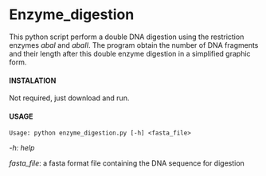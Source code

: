 # Enzyme_digestion



This python script perform a double DNA digestion using the restriction enzymes *abaI* and *abaII*. 
The program obtain the number of DNA fragments and their length after this double enzyme digestion 
in a simplified graphic form.


#### INSTALATION

Not required,  just download and run. 



#### USAGE


	Usage: python enzyme_digestion.py [-h] <fasta_file>


*-h: help*

*fasta_file*: a fasta format file containing the DNA sequence for digestion
